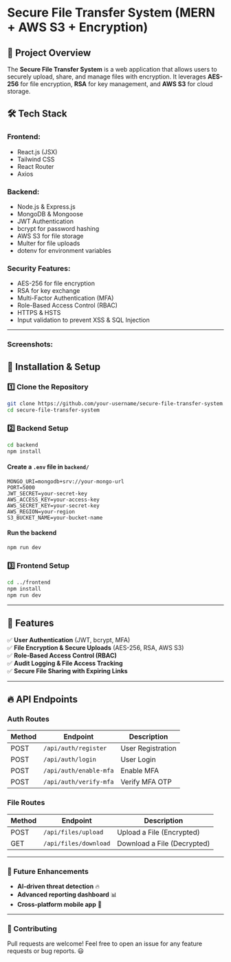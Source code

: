 # Secure File Transfer System (MERN + AWS S3 + Encryption)

## 📌 Project Overview
The **Secure File Transfer System** is a web application that allows users to securely upload, share, and manage files with encryption. It leverages **AES-256** for file encryption, **RSA** for key management, and **AWS S3** for cloud storage.

## 🛠️ Tech Stack
### **Frontend:**
- React.js (JSX)
- Tailwind CSS
- React Router
- Axios

### **Backend:**
- Node.js & Express.js
- MongoDB & Mongoose
- JWT Authentication
- bcrypt for password hashing
- AWS S3 for file storage
- Multer for file uploads
- dotenv for environment variables

### **Security Features:**
- AES-256 for file encryption
- RSA for key exchange
- Multi-Factor Authentication (MFA)
- Role-Based Access Control (RBAC)
- HTTPS & HSTS
- Input validation to prevent XSS & SQL Injection

---
### Screenshots: 


## 🚀 Installation & Setup
### **1️⃣ Clone the Repository**
```sh
git clone https://github.com/your-username/secure-file-transfer-system.git
cd secure-file-transfer-system
```

### **2️⃣ Backend Setup**
```sh
cd backend
npm install
```

#### **Create a `.env` file in `backend/`**
```env
MONGO_URI=mongodb+srv://your-mongo-url
PORT=5000
JWT_SECRET=your-secret-key
AWS_ACCESS_KEY=your-access-key
AWS_SECRET_KEY=your-secret-key
AWS_REGION=your-region
S3_BUCKET_NAME=your-bucket-name
```

#### **Run the backend**
```sh
npm run dev
```

### **3️⃣ Frontend Setup**
```sh
cd ../frontend
npm install
npm run dev
```

---

## 📌 Features
✅ **User Authentication** (JWT, bcrypt, MFA)  
✅ **File Encryption & Secure Uploads** (AES-256, RSA, AWS S3)  
✅ **Role-Based Access Control (RBAC)**  
✅ **Audit Logging & File Access Tracking**  
✅ **Secure File Sharing with Expiring Links**  

---

## 🔥 API Endpoints
### **Auth Routes**
| Method | Endpoint         | Description         |
|--------|----------------|---------------------|
| POST   | `/api/auth/register` | User Registration |
| POST   | `/api/auth/login`    | User Login        |
| POST   | `/api/auth/enable-mfa` | Enable MFA      |
| POST   | `/api/auth/verify-mfa` | Verify MFA OTP |

### **File Routes**
| Method | Endpoint           | Description         |
|--------|-------------------|---------------------|
| POST   | `/api/files/upload` | Upload a File (Encrypted) |
| GET    | `/api/files/download` | Download a File (Decrypted) |

---

### 🎯 Future Enhancements
- **AI-driven threat detection** 🔥
- **Advanced reporting dashboard** 📊
- **Cross-platform mobile app** 📱

---

### **🙌 Contributing**
Pull requests are welcome! Feel free to open an issue for any feature requests or bug reports. 😃

